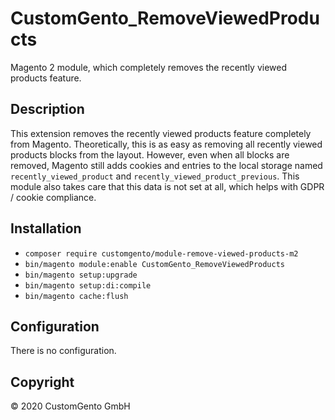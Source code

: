 # CustomGento_RemoveViewedProducts
Magento 2 module, which completely removes the recently viewed products feature.

## Description
This extension removes the recently viewed products feature completely from Magento. Theoretically, this is as easy as removing all recently viewed products blocks from the layout. However, even when all blocks are removed, Magento still adds cookies and entries to the local storage named `recently_viewed_product` and `recently_viewed_product_previous`. This module also takes care that this data is not set at all, which helps with GDPR / cookie compliance.

## Installation
- `composer require customgento/module-remove-viewed-products-m2`
- `bin/magento module:enable CustomGento_RemoveViewedProducts`
- `bin/magento setup:upgrade`
- `bin/magento setup:di:compile`
- `bin/magento cache:flush`

## Configuration
There is no configuration.

## Copyright
&copy; 2020 CustomGento GmbH
